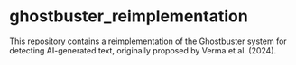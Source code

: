 # ghostbuster_reimplementation
This repository contains a reimplementation of the Ghostbuster system for detecting AI-generated text, originally proposed by Verma et al. (2024).
